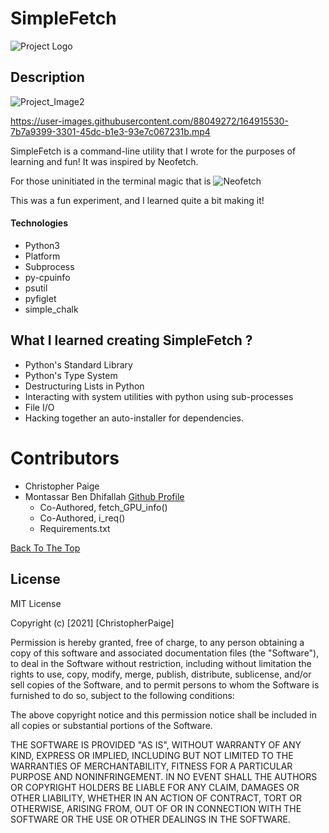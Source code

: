 # SimpleFetch



![Project Logo](https://i.postimg.cc/xTV41LPx/Simple-Fetch.png)



## Description
![Project_Image2](https://i.postimg.cc/jdbsqPJZ/simple-fetch.png)

https://user-images.githubusercontent.com/88049272/164915530-7b7a9399-3301-45dc-b1e3-93e7c067231b.mp4

SimpleFetch is a command-line utility that I wrote for the purposes of learning and fun! It was inspired by Neofetch.

For those uninitiated in the terminal magic that is ![Neofetch](https://github.com/dylanaraps/neofetch) 


This was a fun experiment, and I learned quite a bit making it! 

#### Technologies

- Python3
- Platform
- Subprocess
- py-cpuinfo
- psutil
- pyfiglet
- simple_chalk


## What I learned creating SimpleFetch ?

- Python's Standard Library
- Python's Type System
- Destructuring Lists in Python
- Interacting with system utilities with python using sub-processes
- File I/O
- Hacking together an auto-installer for dependencies.

# Contributors
- Christopher Paige
- Montassar Ben Dhifallah [Github Profile](https://github.com/Momentum-TN)
  - Co-Authored, fetch_GPU_info()
  - Co-Authored, i_req()
  - Requirements.txt

[Back To The Top](#SimpleFetch)
## License

MIT License

Copyright (c) [2021] [ChristopherPaige]

Permission is hereby granted, free of charge, to any person obtaining a copy
of this software and associated documentation files (the "Software"), to deal
in the Software without restriction, including without limitation the rights
to use, copy, modify, merge, publish, distribute, sublicense, and/or sell
copies of the Software, and to permit persons to whom the Software is
furnished to do so, subject to the following conditions:

The above copyright notice and this permission notice shall be included in all
copies or substantial portions of the Software.

THE SOFTWARE IS PROVIDED "AS IS", WITHOUT WARRANTY OF ANY KIND, EXPRESS OR
IMPLIED, INCLUDING BUT NOT LIMITED TO THE WARRANTIES OF MERCHANTABILITY,
FITNESS FOR A PARTICULAR PURPOSE AND NONINFRINGEMENT. IN NO EVENT SHALL THE
AUTHORS OR COPYRIGHT HOLDERS BE LIABLE FOR ANY CLAIM, DAMAGES OR OTHER
LIABILITY, WHETHER IN AN ACTION OF CONTRACT, TORT OR OTHERWISE, ARISING FROM,
OUT OF OR IN CONNECTION WITH THE SOFTWARE OR THE USE OR OTHER DEALINGS IN THE
SOFTWARE.


